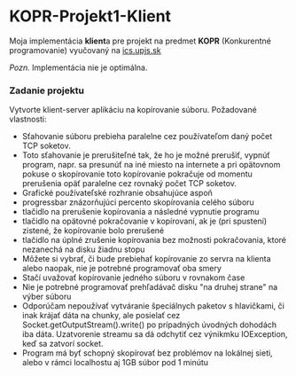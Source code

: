 # KOPR-Projekt1-Klient
Moja implementácia **klient**a pre projekt na predmet **KOPR** (Konkurentné programovanie) vyučovaný na [ics.upjs.sk](http://www.ics.upjs.sk/)

*Pozn.* Implementácia nie je optimálna.

### Zadanie projektu
Vytvorte klient-server aplikáciu na kopírovanie súboru. Požadované vlastnosti:
* Sťahovanie súboru prebieha paralelne cez používateľom daný počet TCP soketov.
* Toto sťahovanie je prerušiteľné tak, že ho je možné prerušiť, vypnúť program, napr. sa presunúť na iné miesto na internete a pri opätovnom pokuse o skopírovanie toto kopírovanie pokračuje od momentu prerušenia opäť paralelne cez rovnaký počet TCP soketov.
* Grafické používateľské rozhranie obsahujúce aspoň
 * progressbar znázorňujúci percento skopírovania celého súboru
 * tlačidlo na prerušenie kopírovania a následné vypnutie programu
 * tlačidlo na opätovné pokračovanie v kopírovaní, ak je (pri spustení) zistené, že kopírovanie bolo prerušené
 * tlačidlo na úplné zrušenie kopírovania bez možnosti pokračovania, ktoré nezanechá na disku žiadnu stopu
* Môžete si vybrať, či bude prebiehať kopírovanie zo servra na klienta alebo naopak, nie je potrebné programovať oba smery
* Stačí uvažovať kopírovanie jedného súboru v rovnakom čase
* Nie je potrebné programovať prehľadávač disku "na druhej strane" na výber súboru
* Odporúčam nepoužívať vytváranie špeciálnych paketov s hlavičkami, či inak krájať dáta na chunky, ale posielať cez Socket.getOutputStream().write() po prípadných úvodných dohodách iba dáta. Uzatvorenie streamu sa dá odchytiť cez výnikmku IOException, keď sa zatvorí socket.
* Program má byť schopný skopírovať bez problémov na lokálnej sieti, alebo v rámci localhostu aj 1GB súbor pod 1 minútu

